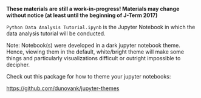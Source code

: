 **These materials are still a work-in-progress! Materials may change without notice (at least until the beginning of J-Term 2017)**

`Python Data Analysis Tutorial.ipynb` is the Jupyter Notebook in which the data analysis tutorial will be conducted.

Note: Notebook(s) were developed in a dark jupyter notebook theme. Hence, viewing them in the default, white/bright theme will make some things and particularly visualizations difficult or outright impossible to decipher.

Check out this package for how to theme your jupyter notebooks:

https://github.com/dunovank/jupyter-themes

